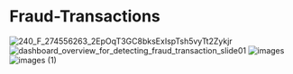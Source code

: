 # Fraud-Transactions
![240_F_274556263_2EpOqT3GC8bksExIspTsh5vyTt2Zykjr](https://github.com/user-attachments/assets/776adce8-09b3-4a09-9925-b36a7e7268ae)
![dashboard_overview_for_detecting_fraud_transaction_slide01](https://github.com/user-attachments/assets/c15d94b4-87bd-4342-b0cc-dad1c634d495)
![images](https://github.com/user-attachments/assets/4d82440c-6664-4a39-a321-93eaacbc1187)
![images (1)](https://github.com/user-attachments/assets/713f6671-7ba9-4a86-bcdb-46bd2db81bc8)

